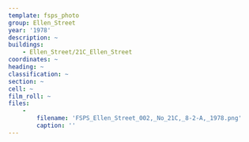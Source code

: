 ```yaml
---
template: fsps_photo
group: Ellen_Street
year: '1978'
description: ~
buildings:
    - Ellen_Street/21C_Ellen_Street
coordinates: ~
heading: ~
classification: ~
section: ~
cell: ~
film_roll: ~
files:
    -
        filename: 'FSPS_Ellen_Street_002,_No_21C,_8-2-A,_1978.png'
        caption: ''
---
```


